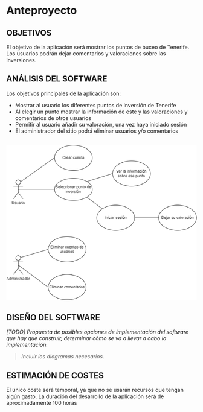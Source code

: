 # Anteproyecto

## OBJETIVOS

El objetivo de la aplicación será mostrar los puntos de buceo de Tenerife. Los usuarios podrán dejar comentarios y valoraciones sobre las inversiones.

## ANÁLISIS DEL SOFTWARE

Los objetivos principales de la aplicación son:
- Mostrar al usuario los diferentes puntos de inversión de Tenerife
- Al elegir un punto mostrar la información de este y las valoraciones y comentarios de otros usuarios
- Permitir al usuario añadir su valoración, una vez haya iniciado sesión
- El administrador del sitio podrá eliminar usuarios y/o comentarios

## <img src="./images/casos_de_uso.png"/>

## DISEÑO DEL SOFTWARE

*[TODO] Propuesta de posibles opciones de implementación del software que hay que construir, determinar cómo se va a llevar a cabo la implementación.*

>  *Incluir los diagramas necesarios.*

## ESTIMACIÓN DE COSTES

El único coste será temporal, ya que no se usarán recursos que tengan algún gasto. La duración del desarrollo de la aplicación será de aproximadamente 100 horas
